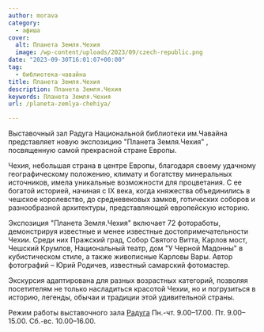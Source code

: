 ```yaml
---
author: morava
category:
  - афиша
cover:
  alt: Планета Земля.Чехия
  image: /wp-content/uploads/2023/09/czech-republic.png
date: "2023-09-30T16:01:07+00:00"
tag:
  - библиотека-чавайна
title: Планета Земля.Чехия
description: Планета Земля.Чехия
keywords: Планета Земля.Чехия
url: /planeta-zemlya-chehiya/

---
```

Выставочный зал Радуга Национальной библиотеки им.Чавайна представляет новую экспозицию "Планета Земля.Чехия" , посвященную самой прекрасной стране Европы.

Чехия, небольшая страна в центре Европы, благодаря своему удачному географическому положению, климату и богатству минеральных источников, имела уникальные возможности для процветания. С ее богатой историей, начиная с IX века, когда княжества объединились в чешское королевство, до средневековых замков, готических соборов и разнообразной архитектуры, представляющей европейскую историю.

Экспозиция "Планета Земля.Чехия" включает 72 фотоработы, демонстрируя известные и менее известные достопримечательности Чехии. Среди них Пражский град, Собор Святого Витта, Карлов мост, Чешский Крумлов, Национальный театр, дом "У Черной Мадонны" в кубистическом стиле, а также живописные Карловы Вары. Автор фотографий – Юрий Родичев, известный самарский фотомастер.

Экскурсия адаптирована для разных возрастных категорий, позволяя посетителям не только насладиться красотой Чехии, но и погрузиться в историю, легенды, обычаи и традиции этой удивительной страны.

Режим работы выставочного зала [Радуга](/rainbow/) Пн.-чт. 9.00–17.00. Пт. 9.00–15.00. Сб.-вс. 10.00–16.00.
